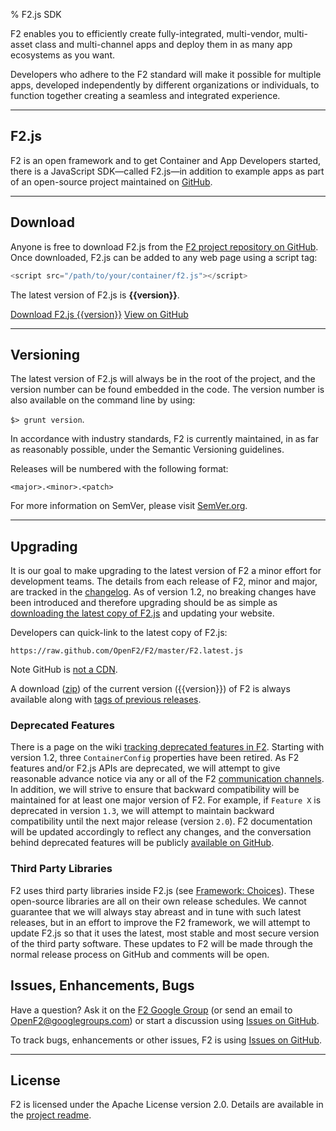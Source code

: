 % F2.js SDK

<p class="lead">F2 enables you to efficiently create fully-integrated, multi-vendor, multi-asset class and multi-channel apps and deploy them in as many app ecosystems as you want.</p>

Developers who adhere to the F2 standard will make it possible for multiple apps, developed independently by different organizations or individuals, to function together creating a seamless and integrated experience.

* * * *

## F2.js

F2 is an open framework and to get Container and App Developers started, there is a JavaScript SDK&mdash;called F2.js&mdash;in addition to example apps as part of an open-source project maintained on [GitHub](https://github.com/OpenF2/F2/).

* * * *

## Download

Anyone is free to download F2.js from the [F2 project repository on GitHub](https://github.com/OpenF2/F2/). Once downloaded, F2.js can be added to any web page using a script tag:

```javascript
<script src="/path/to/your/container/f2.js"></script>
```

The latest version of F2.js is **{{version}}**.

<p><a href="https://raw.github.com/OpenF2/F2/master/F2.latest.js" class="btn btn-primary btn-small">Download F2.js {{version}}</a> <a href="https://github.com/OpenF2/F2/" class="btn btn-small" target="_blank">View on GitHub</a></p>

* * * *

## Versioning

The latest version of F2.js will always be in the root of the project, and the version number can be found embedded in the code. The version number is also available on the command line by using:

`$> grunt version`.

In accordance with industry standards, F2 is currently maintained, in as far as reasonably possible, under the Semantic Versioning guidelines.

Releases will be numbered with the following format:

`<major>.<minor>.<patch>`

For more information on SemVer, please visit [SemVer.org](http://semver.org/).

* * * *

## Upgrading

It is our goal to make upgrading to the latest version of F2 a minor effort for development teams. The details from each release of F2, minor and major, are tracked in the [changelog](https://github.com/OpenF2/F2/wiki/Changelog). As of version 1.2, no breaking changes have been introduced and therefore upgrading should be as simple as [downloading the latest copy of F2.js](https://raw.github.com/OpenF2/F2/master/sdk/f2.min.js) and updating your website.

Developers can quick-link to the latest copy of F2.js:

`https://raw.github.com/OpenF2/F2/master/F2.latest.js`

<span class="label label-info">Note</span> GitHub is [not a CDN](http://stackoverflow.com/questions/5502540/should-github-be-used-as-a-cdn-for-javascript-libraries).

A download ([zip](https://github.com/OpenF2/F2/zipball/master)) of the current version ({{version}}) of F2 is always available along with [tags of previous releases](https://github.com/OpenF2/F2/releases).

### Deprecated Features

There is a page on the wiki [tracking deprecated features in F2](https://github.com/OpenF2/F2/wiki/F2.js-Deprecated). Starting with version 1.2, three `ContainerConfig` properties have been retired. As F2 features and/or F2.js APIs are deprecated, we will attempt to give reasonable advance notice via any or all of the F2 [communication channels](https://github.com/OpenF2/F2/blob/master/CONTRIBUTING.md#keep-in-touch). In addition, we will strive to ensure that backward compatibility will be maintained for at least one major version of F2. For example, if `Feature X` is deprecated in version `1.3`, we will attempt to maintain backward compatibility until the next major release (version `2.0`). F2 documentation will be updated accordingly to reflect any changes, and the conversation behind deprecated features will be publicly [available on GitHub](https://github.com/OpenF2/F2/issues).


### Third Party Libraries

F2 uses third party libraries inside F2.js (see [Framework: Choices](http://docs.openf2.org/#choices)). These open-source libraries are all on their own release schedules. We cannot guarantee that we will always stay abreast and in tune with such latest releases, but in an effort to improve the F2 framework, we will attempt to update F2.js so that it uses the latest, most stable and most secure version of the third party software. These updates to F2 will be made through the normal release process on GitHub and comments will be open.

## Issues, Enhancements, Bugs

Have a question? Ask it on the [F2 Google Group](https://groups.google.com/forum/#!forum/OpenF2) (or send an email to <OpenF2@googlegroups.com>) or start a discussion using [Issues on GitHub](https://github.com/OpenF2/F2/issues). 

To track bugs, enhancements or other issues, F2 is using [Issues on GitHub](https://github.com/OpenF2/F2/issues).

* * * *

## License

F2 is licensed under the Apache License version 2.0. Details are available in the [project readme](https://github.com/OpenF2/F2#copyright-and-license).
